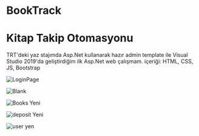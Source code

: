 # BookTrack
# Kitap Takip Otomasyonu
TRT'deki yaz stajımda Asp.Net kullanarak hazır admin template ile Visual Studio 2019'da geliştirdiğim ilk Asp.Net web çalışmam.
içeriği: HTML, CSS, JS, Bootstrap

![LoginPage](https://user-images.githubusercontent.com/51738775/94022238-8a59ab00-fdbd-11ea-9057-eacdd0ba1d7b.PNG)

![Blank](https://user-images.githubusercontent.com/51738775/94021604-de17c480-fdbc-11ea-94ae-90953402cdfe.PNG)

![Books Yeni](https://user-images.githubusercontent.com/51738775/94022000-4f577780-fdbd-11ea-96b3-05935d4450a1.PNG)

![deposit Yeni](https://user-images.githubusercontent.com/51738775/94022057-5da59380-fdbd-11ea-93d2-4c8d020442e3.PNG)

![user yen](https://user-images.githubusercontent.com/51738775/94022132-71e99080-fdbd-11ea-9ba7-5eaa40a01482.PNG)

